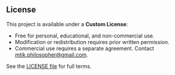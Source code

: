 


## License
This project is available under a **Custom License**:
- Free for personal, educational, and non-commercial use.
- Modification or redistribution requires prior written permission.
- Commercial use requires a separate agreement. Contact mtik.philosopher@gmail.com.

See the [LICENSE file](LICENSE) for full terms.
